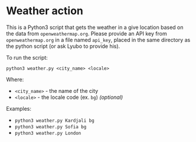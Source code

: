# Weather action

This is a Python3 script that gets the weather in a give location
based on the data from `openweathermap.org`. Please provide an API key
from `openweathermap.org` in a file named `api_key`, placed in the
same directory as the python script (or ask Lyubo to provide his). 

To run the script:

`python3 weather.py <city_name> <locale>`

Where:

- `<city_name>` - the name of the city
- `<locale>`  - the locale code (ex. `bg`) *(optional)*

Examples:

- `python3 weather.py Kardjali bg`
- `python3 weather.py Sofia bg`
- `python3 weather.py London`